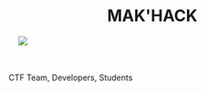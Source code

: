 <h1 align="center">MAK'HACK</h1>

<p align="center" style="width:50px;height:50px">
  <img src="https://i.ibb.co/Jx9rcyV/MAK-HACK-TEAM-Imgur.gif" />
</p>

CTF Team, Developers, Students
